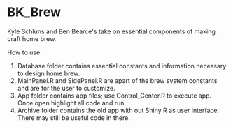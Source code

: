 # BK_Brew
Kyle Schluns and Ben Bearce's take on essential components of making craft home brew.

How to use:  
1) Database folder contains essential constants and information necessary to design home brew.  
2) MainPanel.R and SidePanel.R are apart of the brew system constants and are for the user to customize. 
3) App folder contains app files; use Control_Center.R to execute app. Once open highlight all code and run.
4) Archive folder contains the old app with out Shiny R as user interface. There may still be useful code in there.
